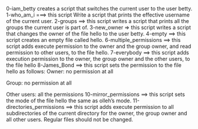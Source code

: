 0-iam_betty creates a script that switches the current user to the user betty.
1-who_am_i ===> this script Write a script that prints the effective username of the current user.
2-groups ==> this script writes a script that prints all the groups the current user is part of.
3-new_owner => this script writes a script that changes the owner of the file hello to the user betty.
4-empty ==> this script creates an empty file called hello.
6-multiple_permissions ==> this script adds execute permission to the owner and the group owner, and read permission to other users, to the file hello.
7-everybody ==> this script adds execution permission to the owner, the group owner and the other users, to the file hello
8-James_Bond ==> this script sets the permission to the file hello as follows:
Owner: no permission at all

Group: no permission at all

Other users: all the permissions
10-mirror_permissions ==> this script sets the mode of the file hello the same as olleh’s mode.
11-directories_permissions ==> this script 
adds execute permission to all subdirectories of the current directory for the owner, the group owner and all other users. Regular files should not be changed.
